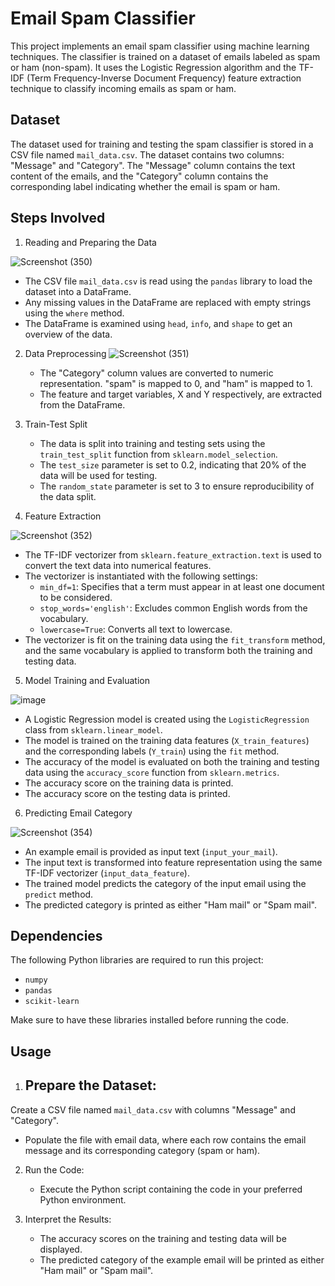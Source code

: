 # Email Spam Classifier

This project implements an email spam classifier using machine learning techniques. The classifier is trained on a dataset of emails labeled as spam or ham (non-spam). It uses the Logistic Regression algorithm and the TF-IDF (Term Frequency-Inverse Document Frequency) feature extraction technique to classify incoming emails as spam or ham.

## Dataset

The dataset used for training and testing the spam classifier is stored in a CSV file named `mail_data.csv`. The dataset contains two columns: "Message" and "Category". The "Message" column contains the text content of the emails, and the "Category" column contains the corresponding label indicating whether the email is spam or ham.

## Steps Involved

1. Reading and Preparing the Data

![Screenshot (350)](https://github.com/dineshkumar1495/Spam_email_project/assets/94850695/4680f3bc-7996-43de-8e10-793430a84993)


   - The CSV file `mail_data.csv` is read using the `pandas` library to load the dataset into a DataFrame.
   - Any missing values in the DataFrame are replaced with empty strings using the `where` method.
   - The DataFrame is examined using `head`, `info`, and `shape` to get an overview of the data.

2. Data Preprocessing
![Screenshot (351)](https://github.com/dineshkumar1495/Spam_email_project/assets/94850695/c6d39c85-7ad9-4f1c-89dc-cfe80accf5ee)

   - The "Category" column values are converted to numeric representation. "spam" is mapped to 0, and "ham" is mapped to 1.
   - The feature and target variables, X and Y respectively, are extracted from the DataFrame.

3. Train-Test Split

   - The data is split into training and testing sets using the `train_test_split` function from `sklearn.model_selection`.
   - The `test_size` parameter is set to 0.2, indicating that 20% of the data will be used for testing.
   - The `random_state` parameter is set to 3 to ensure reproducibility of the data split.

4. Feature Extraction

![Screenshot (352)](https://github.com/dineshkumar1495/Spam_email_project/assets/94850695/83e1ec2d-ad98-4e1a-8ed7-1446314aa3a4)

   - The TF-IDF vectorizer from `sklearn.feature_extraction.text` is used to convert the text data into numerical features.
   - The vectorizer is instantiated with the following settings:
     - `min_df=1`: Specifies that a term must appear in at least one document to be considered.
     - `stop_words='english'`: Excludes common English words from the vocabulary.
     - `lowercase=True`: Converts all text to lowercase.
   - The vectorizer is fit on the training data using the `fit_transform` method, and the same vocabulary is applied to transform both the training and testing data.

5. Model Training and Evaluation

![image](https://github.com/dineshkumar1495/Spam_email_project/assets/94850695/575ef548-bc01-46f9-83ac-3f6206cc414c)

   - A Logistic Regression model is created using the `LogisticRegression` class from `sklearn.linear_model`.
   - The model is trained on the training data features (`X_train_features`) and the corresponding labels (`Y_train`) using the `fit` method.
   - The accuracy of the model is evaluated on both the training and testing data using the `accuracy_score` function from `sklearn.metrics`.
   - The accuracy score on the training data is printed.
   - The accuracy score on the testing data is printed.

6. Predicting Email Category

![Screenshot (354)](https://github.com/dineshkumar1495/Spam_email_project/assets/94850695/b7e9e005-5586-4087-b1e3-21827cc27ad0)

   - An example email is provided as input text (`input_your_mail`).
   - The input text is transformed into feature representation using the same TF-IDF vectorizer (`input_data_feature`).
   - The trained model predicts the category of the input email using the `predict` method.
   - The predicted category is printed as either "Ham mail" or "Spam mail".

## Dependencies

The following Python libraries are required to run this project:

- `numpy`
- `pandas`
- `scikit-learn`

Make sure to have these libraries installed before running the code.

## Usage

1. Prepare the Dataset:
   -

 Create a CSV file named `mail_data.csv` with columns "Message" and "Category".
   - Populate the file with email data, where each row contains the email message and its corresponding category (spam or ham).

2. Run the Code:
   - Execute the Python script containing the code in your preferred Python environment.

3. Interpret the Results:
   - The accuracy scores on the training and testing data will be displayed.
   - The predicted category of the example email will be printed as either "Ham mail" or "Spam mail".

